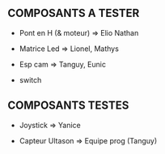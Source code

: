 **COMPOSANTS A TESTER**
-

- Pont en H (& moteur)  => Elio Nathan

- Matrice Led => Lionel, Mathys

- Esp cam  => Tanguy, Eunic

- switch


**COMPOSANTS TESTES**
-

- Joystick  => Yanice

- Capteur Ultason => Equipe prog (Tanguy)